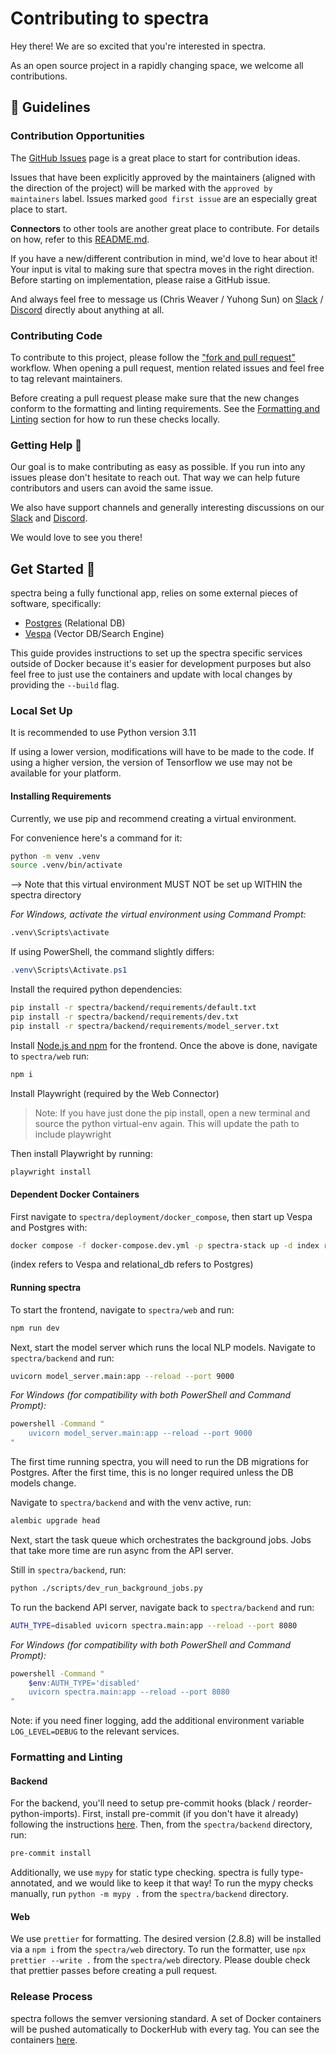 <!-- spectra_METADATA={"link": "https://github.com/spectra-ai/spectra/blob/main/CONTRIBUTING.md"} -->

# Contributing to spectra
Hey there! We are so excited that you're interested in spectra.

As an open source project in a rapidly changing space, we welcome all contributions.


## 💃 Guidelines
### Contribution Opportunities
The [GitHub Issues](https://github.com/spectra-ai/spectra/issues) page is a great place to start for contribution ideas.

Issues that have been explicitly approved by the maintainers (aligned with the direction of the project)
will be marked with the `approved by maintainers` label.
Issues marked `good first issue` are an especially great place to start.

**Connectors** to other tools are another great place to contribute. For details on how, refer to this
[README.md](https://github.com/spectra-ai/spectra/blob/main/backend/spectra/connectors/README.md).

If you have a new/different contribution in mind, we'd love to hear about it!
Your input is vital to making sure that spectra moves in the right direction.
Before starting on implementation, please raise a GitHub issue.

And always feel free to message us (Chris Weaver / Yuhong Sun) on 
[Slack](https://join.slack.com/t/spectra/shared_invite/zt-2afut44lv-Rw3kSWu6_OmdAXRpCv80DQ) / 
[Discord](https://discord.gg/TDJ59cGV2X) directly about anything at all. 


### Contributing Code
To contribute to this project, please follow the
["fork and pull request"](https://docs.github.com/en/get-started/quickstart/contributing-to-projects) workflow.
When opening a pull request, mention related issues and feel free to tag relevant maintainers.

Before creating a pull request please make sure that the new changes conform to the formatting and linting requirements.
See the [Formatting and Linting](#-formatting-and-linting) section for how to run these checks locally.


### Getting Help 🙋
Our goal is to make contributing as easy as possible. If you run into any issues please don't hesitate to reach out.
That way we can help future contributors and users can avoid the same issue.

We also have support channels and generally interesting discussions on our
[Slack](https://join.slack.com/t/spectra/shared_invite/zt-2afut44lv-Rw3kSWu6_OmdAXRpCv80DQ)
and 
[Discord](https://discord.gg/TDJ59cGV2X).

We would love to see you there!


## Get Started 🚀
spectra being a fully functional app, relies on some external pieces of software, specifically:
- [Postgres](https://www.postgresql.org/) (Relational DB)
- [Vespa](https://vespa.ai/) (Vector DB/Search Engine)

This guide provides instructions to set up the spectra specific services outside of Docker because it's easier for
development purposes but also feel free to just use the containers and update with local changes by providing the
`--build` flag.


### Local Set Up
It is recommended to use Python version 3.11

If using a lower version, modifications will have to be made to the code.
If using a higher version, the version of Tensorflow we use may not be available for your platform.


#### Installing Requirements
Currently, we use pip and recommend creating a virtual environment.

For convenience here's a command for it:
```bash
python -m venv .venv
source .venv/bin/activate
```

--> Note that this virtual environment MUST NOT be set up WITHIN the spectra
directory

_For Windows, activate the virtual environment using Command Prompt:_
```bash
.venv\Scripts\activate
```
If using PowerShell, the command slightly differs:
```powershell
.venv\Scripts\Activate.ps1
```

Install the required python dependencies:
```bash
pip install -r spectra/backend/requirements/default.txt
pip install -r spectra/backend/requirements/dev.txt
pip install -r spectra/backend/requirements/model_server.txt
```

Install [Node.js and npm](https://docs.npmjs.com/downloading-and-installing-node-js-and-npm) for the frontend.
Once the above is done, navigate to `spectra/web` run:
```bash
npm i
```

Install Playwright (required by the Web Connector)

> Note: If you have just done the pip install, open a new terminal and source the python virtual-env again.
This will update the path to include playwright

Then install Playwright by running:
```bash
playwright install
```


#### Dependent Docker Containers
First navigate to `spectra/deployment/docker_compose`, then start up Vespa and Postgres with:
```bash
docker compose -f docker-compose.dev.yml -p spectra-stack up -d index relational_db
```
(index refers to Vespa and relational_db refers to Postgres)

#### Running spectra
To start the frontend, navigate to `spectra/web` and run:
```bash
npm run dev
```

Next, start the model server which runs the local NLP models.
Navigate to `spectra/backend` and run:
```bash
uvicorn model_server.main:app --reload --port 9000
```
_For Windows (for compatibility with both PowerShell and Command Prompt):_
```bash
powershell -Command "
    uvicorn model_server.main:app --reload --port 9000
"
```

The first time running spectra, you will need to run the DB migrations for Postgres.
After the first time, this is no longer required unless the DB models change.

Navigate to `spectra/backend` and with the venv active, run:
```bash
alembic upgrade head
```

Next, start the task queue which orchestrates the background jobs.
Jobs that take more time are run async from the API server.

Still in `spectra/backend`, run:
```bash
python ./scripts/dev_run_background_jobs.py
```

To run the backend API server, navigate back to `spectra/backend` and run:
```bash
AUTH_TYPE=disabled uvicorn spectra.main:app --reload --port 8080
```
_For Windows (for compatibility with both PowerShell and Command Prompt):_
```bash
powershell -Command "
    $env:AUTH_TYPE='disabled'
    uvicorn spectra.main:app --reload --port 8080 
"
```

Note: if you need finer logging, add the additional environment variable `LOG_LEVEL=DEBUG` to the relevant services.

### Formatting and Linting
#### Backend
For the backend, you'll need to setup pre-commit hooks (black / reorder-python-imports).
First, install pre-commit (if you don't have it already) following the instructions
[here](https://pre-commit.com/#installation).
Then, from the `spectra/backend` directory, run:
```bash
pre-commit install
```

Additionally, we use `mypy` for static type checking.
spectra is fully type-annotated, and we would like to keep it that way! 
To run the mypy checks manually, run `python -m mypy .` from the `spectra/backend` directory.


#### Web
We use `prettier` for formatting. The desired version (2.8.8) will be installed via a `npm i` from the `spectra/web` directory. 
To run the formatter, use `npx prettier --write .` from the `spectra/web` directory.
Please double check that prettier passes before creating a pull request.


### Release Process
spectra follows the semver versioning standard.
A set of Docker containers will be pushed automatically to DockerHub with every tag.
You can see the containers [here](https://hub.docker.com/search?q=spectra%2F).
